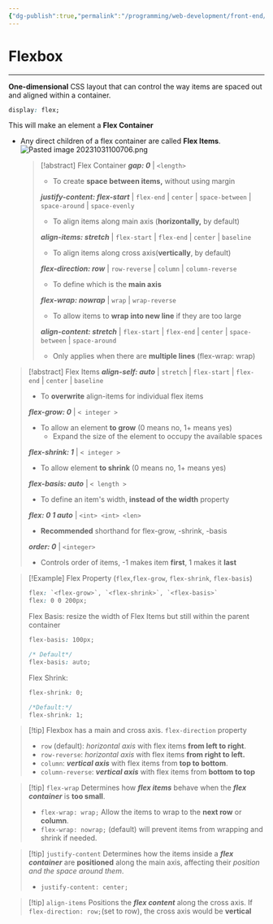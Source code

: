 ```yaml
---
{"dg-publish":true,"permalink":"/programming/web-development/front-end/css/layouts/flexbox/","tags":["programming","webdevelopment","frontend","css"],"created":"2024-11-09T11:30:41.417+08:00"}
---
```



# Flexbox

---

**One-dimensional** CSS layout that can control the way items are spaced out and aligned within a container.

```css
display: flex;
```

This will make an element a **Flex Container**

- Any direct children of a flex container are called **Flex Items**.
  ![Pasted image 20231031100706.png](/img/user/PROGRAMMING/Web%20Development/FrontEnd/CSS/Layouts/attachments/Pasted%20image%2020231031100706.png)
  > [!abstract] Flex Container
  > **_gap: 0_** | `<length>`
  >
  > - To create **space between items,** without using margin
  >
  > **_justify-content: flex-start_** | `flex-end` | `center` | `space-between` | `space-around` | `space-evenly`
  >
  > - To align items along main axis (**horizontally,** by default)
  >
  > **_align-items: stretch_** | `flex-start` | `flex-end` | `center` | `baseline`
  >
  > - To align items along cross axis(**vertically**, by default)
  >
  > **_flex-direction: row_** | `row-reverse` | `column` | `column-reverse`
  >
  > - To define which is the **main axis**
  >
  > **_flex-wrap: nowrap_** | `wrap` | `wrap-reverse`
  >
  > - To allow items to **wrap into new line** if they are too large
  >
  > **_align-content: stretch_** | `flex-start` | `flex-end` | `center` | `space-between` | `space-around`
  >
  > - Only applies when there are **multiple lines** (flex-wrap: wrap)

> [!abstract] Flex Items
> **_align-self: auto_** | `stretch` | `flex-start` | `flex-end` | `center` | `baseline`
>
> - To **overwrite** align-items for individual flex items
>
> **_flex-grow: 0_** | `< integer >`
>
> - To allow an element **to grow** (0 means no, 1+ means yes)
>   - Expand the size of the element to occupy the available spaces
>
> **_flex-shrink: 1_** | `< integer > `
>
> - To allow element **to shrink** (0 means no, 1+ means yes)
>
> **_flex-basis: auto_** | `< length >`
>
> - To define an item's width, **instead of the width** property
>
> **_flex: 0 1 auto_** | `<int> <int> <len>`
>
> - **Recommended** shorthand for flex-grow, -shrink, -basis
>
> **_order: 0_** | `<integer>`
>
> - Controls order of items, -1 makes item **first**, 1 makes it **last**

> [!Example] Flex Property (`flex`,`flex-grow`, `flex-shrink`, `flex-basis`)
>
> ```css
> flex: `<flex-grow>`, `<flex-shrink>`, `<flex-basis>`
> flex: 0 0 200px;
> ```
>
> Flex Basis:
> resize the width of Flex Items but still within the parent container
>
> ```css
> flex-basis: 100px;
>
> /* Default*/
> flex-basis: auto;
> ```
>
> Flex Shrink:
>
> ```css
> flex-shrink: 0;
>
> /*Default:*/
> flex-shrink: 1;
> ```

> [!tip] Flexbox has a main and cross axis.
> `flex-direction` property
>
> - `row` (default): _horizontal axis_ with flex items **from left to right**.
> - `row-reverse`: _horizontal axis_ with flex items **from right to left.**
> - `column`: **_vertical axis_** with flex items from **top to bottom**.
> - `column-reverse`: **_vertical axis_** with flex items from **bottom to top**

> [!tip] `flex-wrap`
> Determines how **_flex items_** behave when the **_flex container_** is **too small**.
>
> - `flex-wrap: wrap;` Allow the items to wrap to the **next row** or **column**.
> - `flex-wrap: nowrap;` (default) will prevent items from wrapping and shrink if needed.

> [!tip] `justify-content`
> Determines how the items inside a **_flex container_** are **positioned** along the main axis, affecting their _position and the space around them_.
>
> - `justify-content: center;`

> [!tip] `align-items`
> Positions the **_flex content_** along the cross axis.
> If `flex-direction: row;`(set to row), the cross axis would be **vertical**
